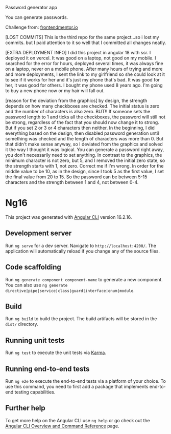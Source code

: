 Password generator app

You can generate passwords. 

Challenge from:
[frontendmentor.io](https://www.frontendmentor.io/challenges/password-generator-app-Mr8CLycqjh)

[LOST COMMITS] This is the third repo for the same project...so i lost my commits. but I paid attention to it so well that I committed all changes neatly.

[EXTRA DEPLOYMENT INFO]
 I did this project in angular 18 with ssr. I deployed it on vercel. It was good on a laptop, not good on my mobile. I searched for the error for hours, deployed several times, it was always fine on a laptop, never on a mobile phone. After many hours of trying and more and more deployments, I sent the link to my girlfriend so she could look at it to see if it works for her and it's just my phone that's bad. It was good for her, it was good for others. I bought my phone used 8 years ago. I'm going to buy a new phone now or my hair will fall out.

[reason for the deviation from the graphics]
 by design, the strength depends on how many checkboxes are checked. The initial status is zero and the number of characters is also zero. BUT!! If someone sets the password length to 1 and ticks all the checkboxes, the password will still not be strong, regardless of the fact that you should now change it to strong. But if you set 2 or 3 or 4 characters then neither. In the beginning, I did everything based on the design, then disabled password generation until something was checked and the length of characters was more than 0. But that didn't make sense anyway, so I deviated from the graphics and solved it the way I thought it was logical. You can generate a password right away, you don't necessarily need to set anything. In contrast to the graphics, the minimum character is not zero, but 5, and I removed the initial zero state, so the strength starts with 1, not zero. Correct me if I'm wrong. 
 In order for the middle value to be 10, as in the design, since I took 5 as the first value, I set the final value from 20 to 15. So the password can be between 5-15 characters and the strength between 1 and 4, not between 0-4.

# Ng16

This project was generated with [Angular CLI](https://github.com/angular/angular-cli) version 16.2.16.

## Development server

Run `ng serve` for a dev server. Navigate to `http://localhost:4200/`. The application will automatically reload if you change any of the source files.

## Code scaffolding

Run `ng generate component component-name` to generate a new component. You can also use `ng generate directive|pipe|service|class|guard|interface|enum|module`.

## Build

Run `ng build` to build the project. The build artifacts will be stored in the `dist/` directory.

## Running unit tests

Run `ng test` to execute the unit tests via [Karma](https://karma-runner.github.io).

## Running end-to-end tests

Run `ng e2e` to execute the end-to-end tests via a platform of your choice. To use this command, you need to first add a package that implements end-to-end testing capabilities.

## Further help

To get more help on the Angular CLI use `ng help` or go check out the [Angular CLI Overview and Command Reference](https://angular.io/cli) page.
